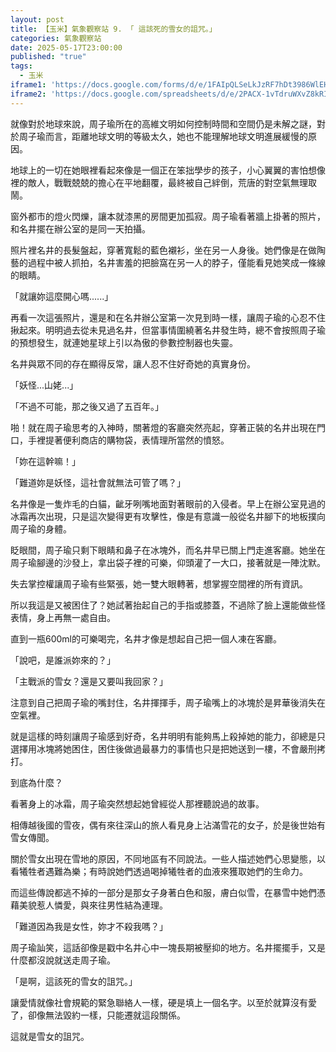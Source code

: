 ```yaml
---
layout: post
title: 【玉米】氣象觀察站 9. 「 這該死的雪女的詛咒。」
categories: 氣象觀察站
date: 2025-05-17T23:00:00
published: "true"
tags:
  - 玉米
iframe1: 'https://docs.google.com/forms/d/e/1FAIpQLSeLkJzRF7hDt3986WlEH7cSogVFe0DlbY1VaUGy0uY2uxUxog/viewform?embedded=true'
iframe2: 'https://docs.google.com/spreadsheets/d/e/2PACX-1vTdruWXvZ8kRIqRqcJRv0TUfVuB73srQe_Trfm0ZZeVBjPv-_Yn6UOrU8l8L2jLboUvS03_Qb8M_GXD/pubhtml?gid=433259257&amp;single=true&amp;widget=true&amp;headers=false'
---
```

就像對於地球來說，周子瑜所在的高維文明如何控制時間和空間仍是未解之謎，對於周子瑜而言，距離地球文明的等級太久，她也不能理解地球文明進展緩慢的原因。

地球上的一切在她眼裡看起來像是一個正在笨拙學步的孩子，小心翼翼的害怕想像裡的敵人，戰戰兢兢的擔心在平地翻覆，最終被自己絆倒，荒唐的對空氣無理取鬧。

窗外都市的燈火閃爍，讓本就漆黑的房間更加孤寂。周子瑜看著牆上掛著的照片，和名井擺在辦公室的是同一天拍攝。

照片裡名井的長髮盤起，穿著寬鬆的藍色襯衫，坐在另一人身後。她們像是在做陶藝的過程中被人抓拍，名井害羞的把臉窩在另一人的脖子，僅能看見她笑成一條線的眼睛。

「就讓妳這麼開心嗎......」

再看一次這張照片，還是和在名井辦公室第一次見到時一樣，讓周子瑜的心忍不住揪起來。明明過去從未見過名井，但當事情圍繞著名井發生時，總不會按照周子瑜的預想發生，就連她星球上引以為傲的參數控制器也失靈。

名井與眾不同的存在顯得反常，讓人忍不住好奇她的真實身份。

「妖怪...山姥...」

「不過不可能，那之後又過了五百年。」

啪！就在周子瑜思考的入神時，關著燈的客廳突然亮起，穿著正裝的名井出現在門口，手裡提著便利商店的購物袋，表情理所當然的憤怒。

「妳在這幹嘛！」

「難道妳是妖怪，這社會就無法可管了嗎？」

名井像是一隻炸毛的白貓，齜牙咧嘴地面對著眼前的入侵者。早上在辦公室見過的冰霜再次出現，只是這次變得更有攻擊性，像是有意識一般從名井腳下的地板撲向周子瑜的身體。

眨眼間，周子瑜只剩下眼睛和鼻子在冰塊外，而名井早已關上門走進客廳。她坐在周子瑜腳邊的沙發上，拿出袋子裡的可樂，仰頭灌了一大口，接著就是一陣沈默。

失去掌控權讓周子瑜有些緊張，她一雙大眼轉著，想掌握空間裡的所有資訊。

所以我這是又被困住了？她試著抬起自己的手指或膝蓋，不過除了臉上還能做些怪表情，身上再無一處自由。

直到一瓶600ml的可樂喝完，名井才像是想起自己把一個人凍在客廳。

「說吧，是誰派妳來的？」

「主戰派的雪女？還是又要叫我回家？」

注意到自己把周子瑜的嘴封住，名井揮揮手，周子瑜嘴上的冰塊於是昇華後消失在空氣裡。

就是這樣的時刻讓周子瑜感到好奇，名井明明有能夠馬上殺掉她的能力，卻總是只選擇用冰塊將她困住，困住後做過最暴力的事情也只是把她送到一樓，不會嚴刑拷打。

到底為什麼？

看著身上的冰霜，周子瑜突然想起她曾經從人那裡聽說過的故事。

相傳越後國的雪夜，偶有來往深山的旅人看見身上沾滿雪花的女子，於是後世始有雪女傳聞。

關於雪女出現在雪地的原因，不同地區有不同說法。一些人描述她們心思變態，以看犧牲者遇難為樂；有時說她們透過喝掉犧牲者的血液來獲取她們的生命力。

而這些傳說都逃不掉的一部分是那女子身著白色和服，膚白似雪，在暴雪中她們憑藉美貌惹人憐愛，與來往男性結為連理。

「難道因為我是女性，妳才不殺我嗎？」

周子瑜訕笑，這話卻像是戳中名井心中一塊長期被壓抑的地方。名井擺擺手，又是什麼都沒說就送走周子瑜。

「是啊，這該死的雪女的詛咒。」

讓愛情就像社會規範的緊急聯絡人一樣，硬是填上一個名字。以至於就算沒有愛了，卻像無法毀約一樣，只能遷就這段關係。

這就是雪女的詛咒。
